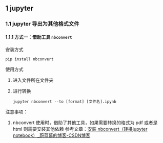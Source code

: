 ## 1  jupyter

### 1.1  jupyter 导出为其他格式文件

#### 1.1.1  方式一：借助工具 `nbconvert`

安装方式

```shell
pip install nbconvert
```

使用方式

1. 进入文件所在文件夹
2. 进行转换

   ```shell
   jupyter nbconvert --to [format] [文件名].ipynb
   ```

注意事项：

1. nbconvert 使用时，借助了其他工具，如果需要转换的格式为 pdf 或者是 html 则需要安装其他依赖
   参考文章：[安装 nbconvert（转换jupyter notebook）_蔚蓝慕的博客-CSDN博客](https://blog.csdn.net/acktomas/article/details/124980002)
